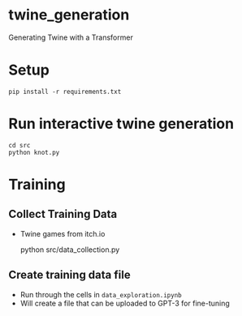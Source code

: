 # twine_generation

Generating Twine with a Transformer

# Setup

    pip install -r requirements.txt

# Run interactive twine generation

    cd src
    python knot.py

# Training

## Collect Training Data

- Twine games from itch.io

    python src/data_collection.py

## Create training data file

- Run through the cells in `data_exploration.ipynb`
- Will create a file that can be uploaded to GPT-3 for fine-tuning